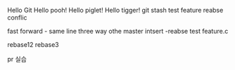 Hello Git
Hello pooh!
Hello piglet!
Hello tigger!
git stash test
feature reabse conflic

fast forward - same line
three way othe
master intsert
-reabse test
feature.c

rebase12
rebase3

pr 실습
